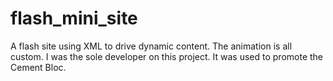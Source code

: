 flash_mini_site
===============
A flash site using XML to drive dynamic content. The animation is all custom. I was the sole developer on this project. It was used to promote the Cement Bloc.
